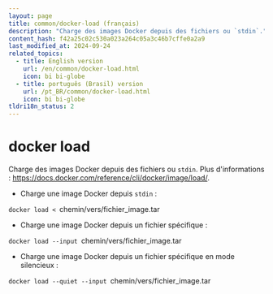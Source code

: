 ```yaml
---
layout: page
title: common/docker-load (français)
description: "Charge des images Docker depuis des fichiers ou `stdin`."
content_hash: f42a25c02c530a023a264c05a3c46b7cffe0a2a9
last_modified_at: 2024-09-24
related_topics:
  - title: English version
    url: /en/common/docker-load.html
    icon: bi bi-globe
  - title: português (Brasil) version
    url: /pt_BR/common/docker-load.html
    icon: bi bi-globe
tldri18n_status: 2
---
```

# docker load

Charge des images Docker depuis des fichiers ou `stdin`.
Plus d'informations : <https://docs.docker.com/reference/cli/docker/image/load/>.

- Charge une image Docker depuis `stdin` :

`docker load < `<span class="tldr-var badge badge-pill bg-dark-lm bg-white-dm text-white-lm text-dark-dm font-weight-bold">chemin/vers/fichier_image.tar</span>

- Charge une image Docker depuis un fichier spécifique :

`docker load --input `<span class="tldr-var badge badge-pill bg-dark-lm bg-white-dm text-white-lm text-dark-dm font-weight-bold">chemin/vers/fichier_image.tar</span>

- Charge une image Docker depuis un fichier spécifique en mode silencieux :

`docker load --quiet --input `<span class="tldr-var badge badge-pill bg-dark-lm bg-white-dm text-white-lm text-dark-dm font-weight-bold">chemin/vers/fichier_image.tar</span>

